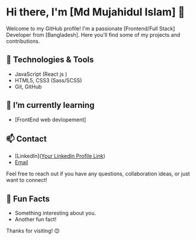 # Hi there, I'm [Md Mujahidul Islam] 👋

Welcome to my GitHub profile! I'm a passionate [Frontend/Full Stack] Developer from [Bangladesh]. Here you'll find some of my projects and contributions.

## 🔧 Technologies & Tools

- JavaScript (React js )
- HTML5, CSS3 (Sass/SCSS)
- Git, GitHub

## 🌱 I’m currently learning

- [FrontEnd web devlopement]

## 📫 Contact

- [LinkedIn]([Your LinkedIn Profile Link](https://www.linkedin.com/in/mujahid-islam/))
- [Email](mujahidislam400301@gmail.com)

Feel free to reach out if you have any questions, collaboration ideas, or just want to connect!

## 🌟 Fun Facts

- Something interesting about you.
- Another fun fact!

Thanks for visiting! 😊

